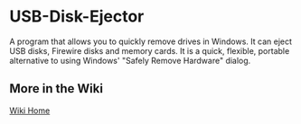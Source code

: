 # USB-Disk-Ejector
A program that allows you to quickly remove drives in Windows. It can eject USB disks, Firewire disks and memory cards. It is a quick, flexible, portable alternative to using Windows' "Safely Remove Hardware" dialog.

## More in the Wiki 
[Wiki Home](https://github.com/bgbennyboy/USB-Disk-Ejector/wiki)
